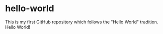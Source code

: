 # hello-world
This is my first GitHub repository which follows the "Hello World" tradition. Hello World!

